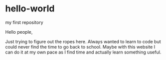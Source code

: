 # hello-world
my first repository

Hello people,

Just trying to figure out the ropes here. Always wanted to learn to code but could never
find the time to go back to school. Maybe with this website I can do it at my own pace
as I find time and actually learn something useful.
